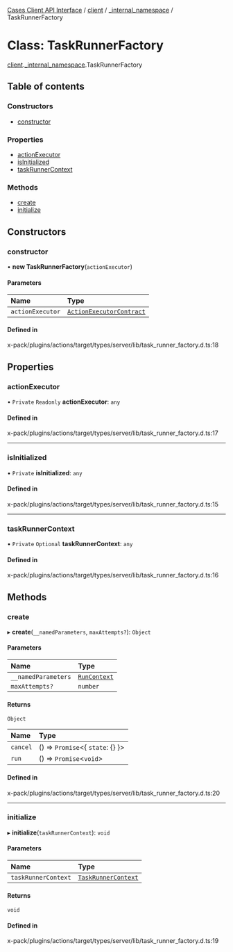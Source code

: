 [Cases Client API Interface](../README.md) / [client](../modules/client.md) / [\_internal\_namespace](../modules/client._internal_namespace.md) / TaskRunnerFactory

# Class: TaskRunnerFactory

[client](../modules/client.md).[_internal_namespace](../modules/client._internal_namespace.md).TaskRunnerFactory

## Table of contents

### Constructors

- [constructor](client._internal_namespace.TaskRunnerFactory.md#constructor)

### Properties

- [actionExecutor](client._internal_namespace.TaskRunnerFactory.md#actionexecutor)
- [isInitialized](client._internal_namespace.TaskRunnerFactory.md#isinitialized)
- [taskRunnerContext](client._internal_namespace.TaskRunnerFactory.md#taskrunnercontext)

### Methods

- [create](client._internal_namespace.TaskRunnerFactory.md#create)
- [initialize](client._internal_namespace.TaskRunnerFactory.md#initialize)

## Constructors

### constructor

• **new TaskRunnerFactory**(`actionExecutor`)

#### Parameters

| Name | Type |
| :------ | :------ |
| `actionExecutor` | [`ActionExecutorContract`](../modules/client._internal_namespace.md#actionexecutorcontract) |

#### Defined in

x-pack/plugins/actions/target/types/server/lib/task_runner_factory.d.ts:18

## Properties

### actionExecutor

• `Private` `Readonly` **actionExecutor**: `any`

#### Defined in

x-pack/plugins/actions/target/types/server/lib/task_runner_factory.d.ts:17

___

### isInitialized

• `Private` **isInitialized**: `any`

#### Defined in

x-pack/plugins/actions/target/types/server/lib/task_runner_factory.d.ts:15

___

### taskRunnerContext

• `Private` `Optional` **taskRunnerContext**: `any`

#### Defined in

x-pack/plugins/actions/target/types/server/lib/task_runner_factory.d.ts:16

## Methods

### create

▸ **create**(`__namedParameters`, `maxAttempts?`): `Object`

#### Parameters

| Name | Type |
| :------ | :------ |
| `__namedParameters` | [`RunContext`](../interfaces/client._internal_namespace.RunContext.md) |
| `maxAttempts?` | `number` |

#### Returns

`Object`

| Name | Type |
| :------ | :------ |
| `cancel` | () => `Promise`<{ `state`: {}  }\> |
| `run` | () => `Promise`<`void`\> |

#### Defined in

x-pack/plugins/actions/target/types/server/lib/task_runner_factory.d.ts:20

___

### initialize

▸ **initialize**(`taskRunnerContext`): `void`

#### Parameters

| Name | Type |
| :------ | :------ |
| `taskRunnerContext` | [`TaskRunnerContext`](../interfaces/client._internal_namespace.TaskRunnerContext.md) |

#### Returns

`void`

#### Defined in

x-pack/plugins/actions/target/types/server/lib/task_runner_factory.d.ts:19
